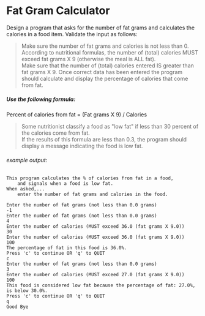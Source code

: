 # Fat Gram Calculator
Design a program that asks for the number of fat grams and calculates the calories in a food item.  Validate the input as follows:

> Make sure the number of fat grams and calories is not less than 0.
According to nutritional formulas, the number of (total) 
calories MUST exceed fat grams X 9 (otherwise the meal is ALL fat).  
Make sure that the number of (total) calories entered IS greater than fat grams X 9.
Once correct data has been entered the program should calculate and display 
the percentage of calories that come from fat.

##### Use the following formula:
Percent of calories from fat = (Fat grams X 9) / Calories
> Some nutritionist classify a food as "low fat" if less than 30 percent of the calories come from fat.  
If the results of this formula are less than 0.3, 
the program should display a message indicating the food is low fat.

###### example output:
```
This program calculates the % of calories from fat in a food,
    and signals when a food is low fat.
When asked,...
    enter the number of fat grams and calories in the food.

Enter the number of fat grams (not less than 0.0 grams)
-1
Enter the number of fat grams (not less than 0.0 grams)
4
Enter the number of calories (MUST exceed 36.0 (fat grams X 9.0))
30
Enter the number of calories (MUST exceed 36.0 (fat grams X 9.0))
100
The percentage of fat in this food is 36.0%.
Press 'c' to continue OR 'q' to QUIT
c
Enter the number of fat grams (not less than 0.0 grams)
3
Enter the number of calories (MUST exceed 27.0 (fat grams X 9.0))
100
This food is considered low fat because the percentage of fat: 27.0%, is below 30.0%.
Press 'c' to continue OR 'q' to QUIT
q
Good Bye
```
 